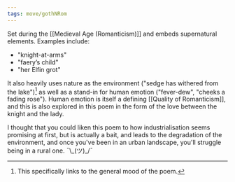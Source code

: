 ```yaml
---
tags: move/gothNRom 
---
```


Set during the [[Medieval Age (Romanticism)]] and embeds supernatural elements. Examples include:

- "knight-at-arms"
- "faery’s child"
- "her Elfin grot"

It also heavily uses nature as the environment ("sedge has withered from the lake")[^1] as well as a stand-in for human emotion ("fever-dew", "cheeks a fading rose"). Human emotion is itself a defining [[Quality of Romanticism]], and this is also explored in this poem in the form of the love between the knight and the lady. 

I thought that you could liken this poem to how industrialisation seems promising at first, but is actually a bait, and leads to the degradation of the environment, and once you've been in an urban landscape, you'll struggle being in a rural one. ¯\\\_(ツ)\_/¯

[^1]: This specifically links to the general mood of the poem.